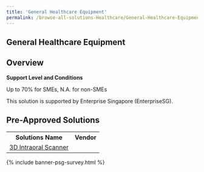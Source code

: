 ```yaml
---
title: 'General Healthcare Equipment'
permalink: /browse-all-solutions-Healthcare/General-Healthcare-Equipment
---
```


## General Healthcare Equipment
## Overview

**Support Level and Conditions**

Up to 70% for SMEs, N.A. for non-SMEs

This solution is supported by Enterprise Singapore (EnterpriseSG).

## Pre-Approved Solutions

<table>
<tr>
<th style='width: auto;'><b>Solutions Name</b></th>
<th style='width: 30%;'><b>Vendor</b></th>
</tr>
<tr>
<td><a href='/productivity-solutions-grant/solutionrepo/solution2532' target='_blank'>3D Intraoral Scanner</a><br></td>
<td></td>
</tr>
</table>

{% include banner-psg-survey.html %}
